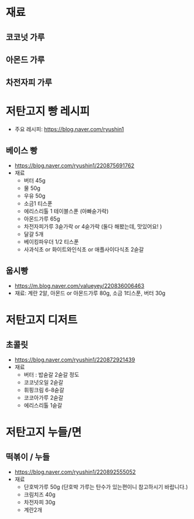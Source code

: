 # 재료

## 코코넛 가루

## 아몬드 가루

## 차전자피 가루

# 저탄고지 빵 레시피

* 주요 레시피: https://blog.naver.com/ryushin1

## 베이스 빵
* https://blog.naver.com/ryushin1/220875691762
* 재료
  * 버터 45g
  * 물 50g
  * 우유 50g
  * 소금1 티스푼 
  * 에리스리톨 1 테이블스푼 (아빠숟가락)
  * 아몬드가루 65g
  * 차전자피가루 3숟가락 or 4숟가락 (둘다 해봤는데, 맛있어요! )
  * 달걀 5개
  * 베이킹파우더 1/2 티스푼 
  * 사과식초 or 화이트와인식초 or 애플사이다식초 2숟갈
 


## 웁시빵
* https://m.blog.naver.com/valueyey/220836006463
* 재료: 계란 2알, 아몬드 or 아몬드가루 80g, 소금 1티스푼, 버터 30g


# 저탄고지 디저트

## 초콜릿
* https://blog.naver.com/ryushin1/220872921439
* 재료
  * 버터 : 밥숟갈 2숟갈 정도
  * 코코넛오일 2숟갈
  * 휘핑크림 6-8숟갈
  * 코코아가루 2숟갈
  * 에리스리톨 1숟갈

# 저탄고지 누들/면

## 떡볶이 / 누들
* https://blog.naver.com/ryushin1/220892555052
* 재료
  * 단호박가루 50g (단호박 가루는 탄수가 있는편이니 참고하시기 바랍니다.) 
  * 크림치즈 40g
  * 차전자피 30g
  * 계란2개


